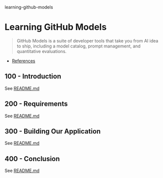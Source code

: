 learning-github-models
# Learning GitHub Models

> GitHub Models is a suite of developer tools that take you from AI idea to ship, including a model catalog, prompt management, and quantitative evaluations.

- [References](./REFERENCES.md)
 
## 100 - Introduction

See [README.md](./100/README.md)

## 200 - Requirements

See [README.md](./200/README.md)

## 300 - Building Our Application

See [README.md](./300/README.md)

## 400 - Conclusion

See [README.md](./400/README.md)
